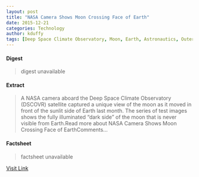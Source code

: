 ```yaml
---
layout: post
title: "NASA Camera Shows Moon Crossing Face of Earth"
date: 2015-12-21
categories: Technology
author: kduffy
tags: [Deep Space Climate Observatory, Moon, Earth, Astronautics, Outer space, Planetary science, Astronomy, Space science, Spaceflight, Solar System, Physical sciences, Planets of the Solar System, Bodies of the Solar System]
---
```



#### Digest
>digest unavailable

#### Extract
>A NASA camera aboard the Deep Space Climate Observatory (DSCOVR) satellite captured a unique view of the moon as it moved in front of the sunlit side of Earth last month. The series of test images shows the fully illuminated “dark side” of the moon that is never visible from Earth.Read more about NASA Camera Shows Moon Crossing Face of EarthComments...

#### Factsheet
>factsheet unavailable

[Visit Link](http://www.pddnet.com/news/2015/08/nasa-camera-shows-moon-crossing-face-earth)


